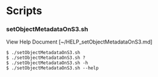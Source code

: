 # Scripts

### setObjectMetadataOnS3.sh

View Help Document [~/HELP_setObjectMetadataOnS3.md]

```shell
$ ./setObjectMetadataOnS3.sh
$ ./setObjectMetadataOnS3.sh ?
$ ./setObjectMetadataOnS3.sh -h
$ ./setObjectMetadataOnS3.sh --help
```